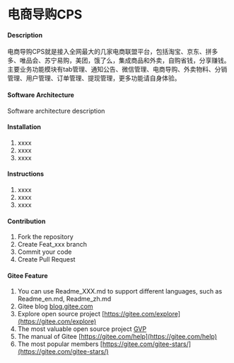 # 电商导购CPS

#### Description
电商导购CPS就是接入全网最大的几家电商联盟平台，包括淘宝、京东、拼多多、唯品会、苏宁易购，美团，饿了么，集成商品和外卖，自购省钱，分享赚钱。主要业务功能模块有tab管理、通知公告、微信管理、电商导购、外卖物料、分销管理、用户管理、订单管理、提现管理，更多功能请自身体验。

#### Software Architecture
Software architecture description

#### Installation

1.  xxxx
2.  xxxx
3.  xxxx

#### Instructions

1.  xxxx
2.  xxxx
3.  xxxx

#### Contribution

1.  Fork the repository
2.  Create Feat_xxx branch
3.  Commit your code
4.  Create Pull Request


#### Gitee Feature

1.  You can use Readme\_XXX.md to support different languages, such as Readme\_en.md, Readme\_zh.md
2.  Gitee blog [blog.gitee.com](https://blog.gitee.com)
3.  Explore open source project [https://gitee.com/explore](https://gitee.com/explore)
4.  The most valuable open source project [GVP](https://gitee.com/gvp)
5.  The manual of Gitee [https://gitee.com/help](https://gitee.com/help)
6.  The most popular members  [https://gitee.com/gitee-stars/](https://gitee.com/gitee-stars/)
